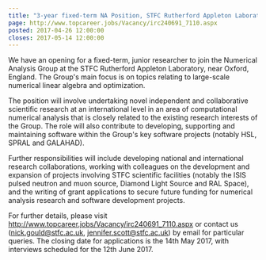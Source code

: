 ```yaml
---
title: "3-year fixed-term NA Position, STFC Rutherford Appleton Laboratory, UK"
page: http://www.topcareer.jobs/Vacancy/irc240691_7110.aspx
posted: 2017-04-26 12:00:00
closes: 2017-05-14 12:00:00
---
```

We have an opening for a fixed-term, junior researcher to join the
Numerical Analysis Group at the STFC Rutherford Appleton Laboratory,
near Oxford, England. The Group's main focus is on topics relating
to large-scale numerical linear algebra and optimization.

The position will involve undertaking novel independent and
collaborative scientific research at an international level in an
area of computational numerical analysis that is closely related
to the existing research interests of the Group. The role will also
contribute to developing, supporting and maintaining software within
the Group's key software projects (notably HSL, SPRAL and GALAHAD).

Further responsibilities will include developing national and
international research collaborations, working with colleagues on the
development and expansion of projects involving STFC scientific
facilities (notably the ISIS pulsed neutron and muon source, Diamond
Light Source and RAL Space), and the writing of grant applications to
secure future funding for numerical analysis research and software
development projects.

For further details, please visit  
  <http://www.topcareer.jobs/Vacancy/irc240691_7110.aspx>
or contact us (<nick.gould@stfc.ac.uk>, <jennifer.scott@stfc.ac.uk>) by
email for particular queries. The closing date for applications is the
14th May 2017, with interviews scheduled for the 12th June 2017.

